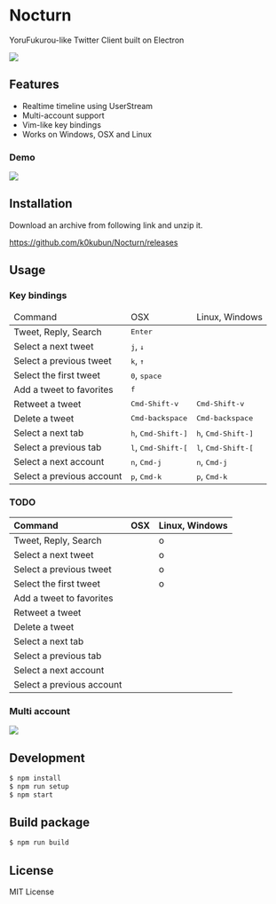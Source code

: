 # Nocturn

YoruFukurou-like Twitter Client built on Electron

![](https://i.gyazo.com/f50b8192eed6adfcb49c9b3374d5a7bb.png)

## Features
- Realtime timeline using UserStream
- Multi-account support
- Vim-like key bindings
- Works on Windows, OSX and Linux

### Demo

![](https://i.gyazo.com/3f89eaf9e85820ef0ba79bc2db7c478e.gif)

## Installation

Download an archive from following link and unzip it.

https://github.com/k0kubun/Nocturn/releases

## Usage

### Key bindings

<table>
<thead>
<tr><td>Command</td><td>OSX</td><td>Linux, Windows</td></tr>
</thead>
<tbody>
<tr><td> Tweet, Reply, Search     </td><td colspan='2'> <kbd>Enter</kbd> </td></tr>
<tr><td>Select a next tweet       </td><td colspan='2'> <kbd>j</kbd>, <kbd>↓</kbd> </td></tr>
<tr><td>Select a previous tweet   </td><td colspan='2'> <kbd>k</kbd>, <kbd>↑</kbd> </td></tr>
<tr><td>Select the first tweet    </td><td colspan='2'> <kbd>0</kbd>, <kbd>space</kbd> </td></tr>
<tr><td>Add a tweet to favorites  </td><td colspan='2'> <kbd>f</kbd>  </td></tr>
<tr><td>Retweet a tweet           </td><td> <kbd>Cmd-Shift-v</kbd>               </td><td> <kbd>Cmd-Shift-v</kbd>               </td></tr>
<tr><td>Delete a tweet            </td><td> <kbd>Cmd-backspace</kbd>             </td><td> <kbd>Cmd-backspace</kbd>             </td></tr>
<tr><td>Select a next tab         </td><td> <kbd>h</kbd>, <kbd>Cmd-Shift-]</kbd> </td><td> <kbd>h</kbd>, <kbd>Cmd-Shift-]</kbd> </td></tr>
<tr><td>Select a previous tab     </td><td> <kbd>l</kbd>, <kbd>Cmd-Shift-[</kbd> </td><td> <kbd>l</kbd>, <kbd>Cmd-Shift-[</kbd> </td></tr>
<tr><td>Select a next account     </td><td> <kbd>n</kbd>, <kbd>Cmd-j</kbd>       </td><td> <kbd>n</kbd>, <kbd>Cmd-j</kbd>       </td></tr>
<tr><td>Select a previous account </td><td> <kbd>p</kbd>, <kbd>Cmd-k</kbd>       </td><td> <kbd>p</kbd>, <kbd>Cmd-k</kbd>       </td></tr>
</tbody>
</table>

### TODO

| Command                   | OSX | Linux, Windows |
|:--------------------------|:----|:---------------|
|  Tweet, Reply, Search     |     | o              |
| Select a next tweet       |     | o              |
| Select a previous tweet   |     | o              |
| Select the first tweet    |     | o              |
| Add a tweet to favorites  |     |                |
| Retweet a tweet           |     |                |
| Delete a tweet            |     |                |
| Select a next tab         |     |                |
| Select a previous tab     |     |                |
| Select a next account     |     |                |
| Select a previous account |     |                |

### Multi account

![](https://i.gyazo.com/be91e798686c0a83a89b9b42a94b24c1.gif)

## Development

```bash
$ npm install
$ npm run setup
$ npm start
```

## Build package

```bash
$ npm run build
```

## License

MIT License
